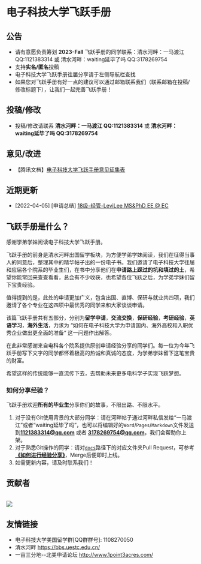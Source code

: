 # 电子科技大学飞跃手册

## 公告

- 请有意愿负责筹划 **2023-Fall** 飞跃手册的同学联系：清水河畔：一马渡江 QQ:1121383314 或 清水河畔：waiting延毕了吗 QQ:3178269754
- 支持**实名/匿名**投稿
- 电子科技大学飞跃手册往届分享请于左侧导航栏查找
- 如果您对飞跃手册有好一点的建议可以通过邮箱联系我们（联系邮箱在投稿/修改标题下），让我们一起完善飞跃手册！

## 投稿/修改

- 投稿/修改请联系 **清水河畔：一马渡江 QQ:1121383314** 或 **清水河畔：waiting延毕了吗 QQ:3178269754**

## 意见/改进

- 【腾讯文档】[电子科技大学飞跃手册意见征集表](https://docs.qq.com/sheet/DTHBRcmNXcUxpWUdL?tab=BB08J2)

## 近期更新

- \[2022-04-05\] \[申请总结\] [18级-经管-LeviLee MS&PhD EE @ EC](grad-application/microelectronics/[US]-19-huangguanchao.md)


## 飞跃手册是什么？

感谢学弟学妹阅读电子科技大学飞跃手册。

飞跃手册的前身是清水河畔出国留学板块，为方便学弟学妹阅读，我们在征得当事人的同意后，整理其中的精华帖子出的一份电子书。我们邀请了电子科技大学往届和应届各个院系的毕业生们，在书中分享他们在**申请路上踩过的坑和填过的土**，希望你能常回来查查看看，总会有不少收获，也希望各位飞跃之后，为学弟学妹们留下宝贵经验。

值得提到的是，此处的申请更加广义，包含出国、直博、保研与就业共四项，我们邀请了各个专业在这四项中最优秀的同学来和大家谈谈申请。

该篇飞跃手册共有五部分，分别为**留学申请**，**交流交换**，**保研经验**，**考研经验**，**英语学习**，**海外生活**，力求为 “如何在电子科技大学为申请国内、海外高校和入职优秀企业做出更全面的准备“ 这一问题作出解答。

在此非常感谢来自电科各个院系提供原创申请经验分享的同学们。每一位为今年飞跃手册写下文字的同学都怀着极高的热诚和真诚的态度，为学弟学妹留下这笔宝贵的财富。

希望这样的传统能够一直流传下去，去帮助未来更多电科学子实现飞跃梦想。

### 如何分享经验？

飞跃手册欢迎**所有的毕业生**分享你们的故事，不限出路、不限水平。

1. 对于没有Git使用背景的大部分同学：请在河畔帖子通过河畔私信发给“一马渡江”或者“waiting延毕了吗”，也可以将编辑好的`Word`/`Pages`/`Markdown`文件发送到**1121383314@qq.com** 或者 **3178269754@qq.com**，我们会帮助你上架。
2. 对于熟悉Git操作的同学：请对[`docs`](https://github.com/UESTC-Leap/UESTC-Leap/tree/master/docs)路径下的对应文件夹Pull Request，可参考 [**《如何进行经验分享》**](如何进行经验分享)，Merge后便即时上线。
3. 如需更新内容，请及时联系我们！

## 贡献者

<a href="https://github.com/UESTC-Leap/UESTC-Leap/graphs/contributors">
  <br><img src="https://contributors-img.web.app/image?repo=UESTC-Leap/UESTC-Leap" />
</a>

## 友情链接

* 电子科技大学美国留学群\[QQ群群号\]: 1108270050
* 清水河畔 https://bbs.uestc.edu.cn/
* 一亩三分地--北美申请论坛 http://www.1point3acres.com/


